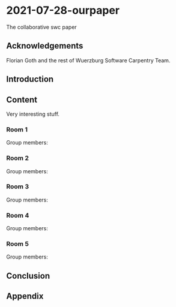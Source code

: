 # 2021-07-28-ourpaper
The collaborative swc paper

## Acknowledgements

Florian Goth and the rest of Wuerzburg Software Carpentry Team.


## Introduction

## Content
Very interesting stuff.

### Room 1
Group members:

### Room 2
Group members:

### Room 3
Group members:

### Room 4
Group members:

### Room 5
Group members:


## Conclusion

## Appendix
